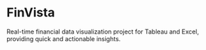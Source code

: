 # FinVista
 Real-time financial data visualization project for Tableau and Excel, providing quick and actionable insights.
